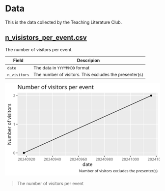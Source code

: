 # Data

This is the data collected by the Teaching Literature Club.

## [n_visistors_per_event.csv](n_visistors_per_event.csv)

The number of visitors per event.

Field       |Descripion
------------|------------------------------------------------------
`date`      |The data in `YYYYMMDD` format
`n_visitors`|The number of visitors. This excludes the presenter(s)

![The number of visitors per event](n_visitors_per_event.png)

> The number of visitors per event